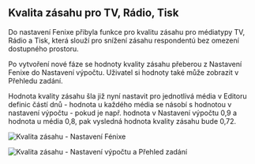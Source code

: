 ﻿---
categories: [fenix]
layout: fenix
---

## Kvalita zásahu pro TV, Rádio, Tisk
Do nastavení Fenixe přibyla funkce pro kvalitu zásahu pro médiatypy TV, Rádio a Tisk, která slouží pro snížení zásahu respondentú bez omezení dostupného prostoru.

Po vytvoření nové fáze se hodnoty kvality zásahu přeberou z Nastavení Fenixe do Nastavení výpočtu. Uživatel si hodnoty také může zobrazit v Přehledu zadání.

Hodnota kvality zásahu šla již nyní nastavit pro jednotlivá média v Editoru definic částí dnů - hodnota u každého média se násobí s hodnotou v nastavení výpočtu - pokud je např. hodnota v Nastavení výpočtu 0,9 a hodnota u média 0,8, pak vysledná hodnota kvality zásahu bude 0,72.

![Kvalita zásahu - Nastavení Fénixe]({{site.url}}/data/kvalita_nastaveni.png "Kvalita zásahu - Nastavení Fénixe")

![Kvalita zásahu - Nastavení výpočtu a Přehled zadání]({{site.url}}/data/kvalita_vypocet.png "Kvalita zásahu - Nastavení výpočtu a Přehled zadání")